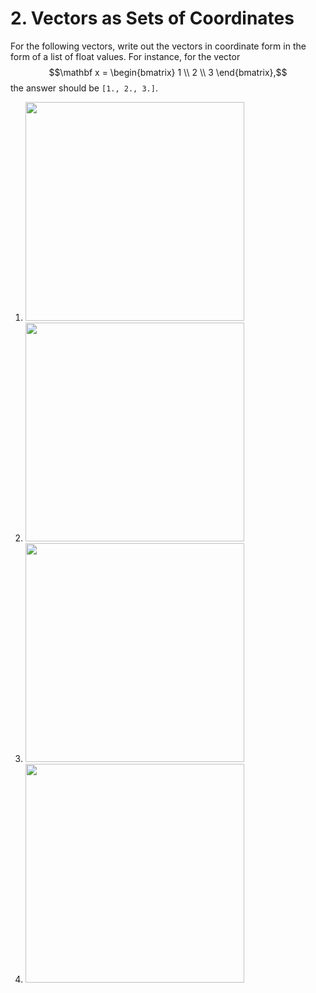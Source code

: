 # 2. Vectors as Sets of Coordinates

For the following vectors, write out the vectors in coordinate
form in the form of a list of float values. 
For instance, for the vector 
$$\mathbf x = 
\begin{bmatrix}
1 \\
2 \\
3 
\end{bmatrix},$$
the answer should be ```[1., 2., 3.]```.

1. <img src="images\img.png" width="350" />
2. <img src="images\img_1.png" width="350" />
3. <img src="images\img_2.png" width="350" />
4. <img src="images\img_3.png" width="350" />
